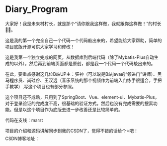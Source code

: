 # Diary_Program

大家好！我是未来村村长，就是那个“请你跟我这样做，我就跟你这样做！”的村长👨‍🌾。  

这是我的第一个完全自己一个代码一个代码敲出来的，希望能给大家帮助，简单的项目底版开源可供大家学习和修改！
  
这是我第一个独立完成的网页，从数据库到后端代码（除了Mybatis-Plus自动生成的以外），然后再到前端页面都是原创，都是我一个代码一个代码敲出来的。  
  
在此，要重点感谢这几位B站UP主：狂神（可以说是B站java的“领进门”讲师）、黑马程序员、尚硅谷、王汉远（音乐系统的那个视频作为前端入门练手很适合，手把手教学）,写这个项目也有部分参照。
  
这个项目还不成熟，只用到了SpringBoot、Vue、element-ui、Mybatis-Plus，对于登录验证的完成度不高，很基础的验证方式。然后也没有完成需要的搜索功能。但是以这个项目作为底版去进一步改善还是比较简单的。  

代码在支线：marst
    
项目的介绍和源码讲解同步到我的CSDN了，觉得不错的话给个⭐吧！  
CSDN博客地址：
